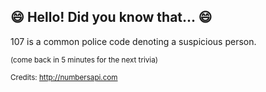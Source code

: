 ## :smile: Hello! Did you know that... :smile:
107 is a common police code denoting a suspicious person.

<sup>(come back in 5 minutes for the next trivia)</sup>


<sup>Credits: http://numbersapi.com</sup>
